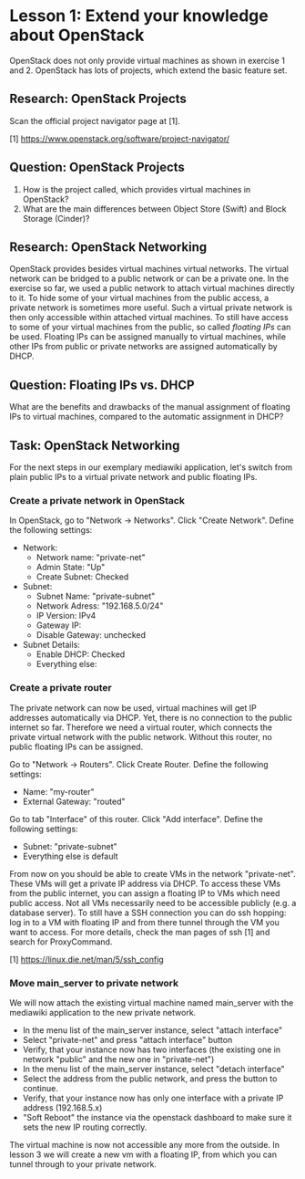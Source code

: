 # Lesson 1: Extend your knowledge about OpenStack

OpenStack does not only provide virtual machines as shown in exercise 1 and 2. OpenStack has lots of projects, which extend the basic feature set.

## Research: OpenStack Projects

Scan the official project navigator page at [1].

[1] https://www.openstack.org/software/project-navigator/

## Question: OpenStack Projects
1. How is the project called, which provides virtual machines in OpenStack?
2. What are the main differences between Object Store (Swift) and Block Storage (Cinder)?

## Research: OpenStack Networking
OpenStack provides besides virtual machines virtual networks. The virtual network can be bridged to a public network or can be a private one.
In the exercise so far, we used a public network to attach virtual machines directly to it. To hide some of your virtual machines from the public access, a private network is sometimes more useful. Such a virtual private network is then only accessible within attached virtual machines. To still have access to some of your virtual machines from the public, so called *floating IPs* can be used. Floating IPs can be assigned manually to virtual machines, while other IPs from public or private networks are assigned automatically by DHCP.

## Question: Floating IPs vs. DHCP
What are the benefits and drawbacks of the manual assignment of floating IPs to virtual machines, compared to the automatic assignment in DHCP?

## Task: OpenStack Networking
For the next steps in our exemplary mediawiki application, let's switch from plain public IPs to a virtual private network and public floating IPs.

### Create a private network in OpenStack
In OpenStack, go to "Network -> Networks".
Click "Create Network". Define the following settings:

 - Network:
    - Network name: "private-net"
    - Admin State: "Up"
    - Create Subnet: Checked
 - Subnet:
    - Subnet Name: "private-subnet"
    - Network Adress: "192.168.5.0/24"
    - IP Version: IPv4
    - Gateway IP: <empty>
    - Disable Gateway: unchecked
 - Subnet Details:
    - Enable DHCP: Checked
    - Everything else: <empty> 

### Create a private router

The private network can now be used, virtual machines will get IP addresses automatically via DHCP. Yet, there is no connection to the public internet so far. Therefore we need a virtual router, which connects the private virtual network with the public network. Without this router, no public floating IPs can be assigned.

Go to "Network -> Routers". Click Create Router. Define the following settings:

 - Name: "my-router"
 - External Gateway: "routed"

Go to tab "Interface" of this router. Click "Add interface". Define the following settings:

 - Subnet: "private-subnet"
 - Everything else is default

From now on you should be able to create VMs in the network "private-net". These VMs will get a private IP address via DHCP. To access these VMs from the public internet, you can assign a floating IP to VMs which need public access. Not all VMs necessarily need to be accessible publicly (e.g. a database server). To still have a SSH connection you can do ssh hopping: log in to a VM with floating IP and from there tunnel through the VM you want to access. For more details, check the man pages of ssh [1] and search for ProxyCommand.

[1] https://linux.die.net/man/5/ssh_config

### Move main_server to private network
We will now attach the existing virtual machine named main_server with the mediawiki application to the new private network. 

- In the menu list of the main_server instance, select "attach interface"
- Select "private-net" and press "attach interface" button
- Verify, that your instance now has two interfaces (the existing one in network "public" and the new one in "private-net")
- In the menu list of the main_server instance, select "detach interface"
- Select the address from the public network, and press the button to continue.
- Verify, that your instance now has only one interface with a private IP address (192.168.5.x)
- "Soft Reboot" the instance via the openstack dashboard to make sure it sets the new IP routing correctly.

The virtual machine is now not accessible any more from the outside. In lesson 3 we will create a new vm with a floating IP, from which you can tunnel through to your private network.
